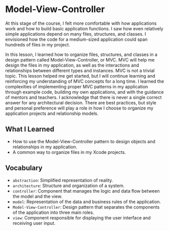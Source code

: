 # Model-View-Controller

At this stage of the course, I felt more comfortable with how applications work and how to build basic application functions. I saw how even relatively simple applications depend on many files, structures, and classes. I envisioned how the code for a medium-sized application could span hundreds of files in my project.

In this lesson, I learned how to organize files, structures, and classes in a design pattern called Model-View-Controller, or MVC. MVC will help me design the files in my application, as well as the interactions and relationships between different types and instances. MVC is not a trivial topic. This lesson helped me get started, but I will continue learning and reinforcing my understanding of MVC concepts for a long time. I learned the complexities of implementing proper MVC patterns in my application through example code, building my own applications, and with the guidance of mentors and teachers. I acknowledge that there is never a single correct answer for any architectural decision. There are best practices, but style and personal preference will play a role in how I choose to organize my application projects and relationship models.

## What I Learned
- How to use the Model-View-Controller pattern to design objects and relationships in my application.
- A common way to organize files in my Xcode projects.

## Vocabulary
- `abstraction`: Simplified representation of reality.
- `architecture`: Structure and organization of a system.
- `controller`: Component that manages the logic and data flow between the model and the view.
- `model`: Representation of the data and business rules of the application.
- `Model-View-Controller`: Design pattern that separates the components of the application into three main roles.
- `view`: Component responsible for displaying the user interface and receiving user input.
